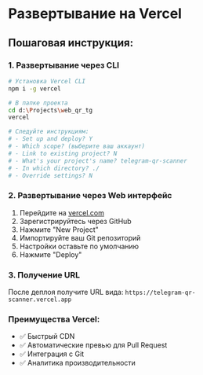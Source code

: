 # Развертывание на Vercel

## Пошаговая инструкция:

### 1. Развертывание через CLI

```bash
# Установка Vercel CLI
npm i -g vercel

# В папке проекта
cd d:\Projects\web_qr_tg
vercel

# Следуйте инструкциям:
# - Set up and deploy? Y
# - Which scope? (выберите ваш аккаунт)
# - Link to existing project? N
# - What's your project's name? telegram-qr-scanner
# - In which directory? ./
# - Override settings? N
```

### 2. Развертывание через Web интерфейс

1. Перейдите на [vercel.com](https://vercel.com)
2. Зарегистрируйтесь через GitHub
3. Нажмите "New Project"
4. Импортируйте ваш Git репозиторий
5. Настройки оставьте по умолчанию
6. Нажмите "Deploy"

### 3. Получение URL

После деплоя получите URL вида:
`https://telegram-qr-scanner.vercel.app`

### Преимущества Vercel:

- ✅ Быстрый CDN
- ✅ Автоматические превью для Pull Request
- ✅ Интеграция с Git
- ✅ Аналитика производительности
